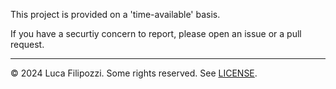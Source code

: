 This project is provided on a 'time-available' basis.

If you have a securtiy concern to report, please open an issue or a pull request.

---
© 2024 Luca Filipozzi. Some rights reserved. See [LICENSE][license].

[license]: https://github.com/LucaFilipozzi/camel-ex01/blob/main/LICENSE.md
